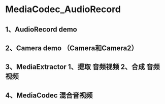 # MediaCodec_AudioRecord

## 1、AudioRecord demo

## 2、Camera demo （Camera和Camera2）

## 3、MediaExtractor 1、提取 音频视频 2、合成 音频视频

## 4、MediaCodec 混合音视频
